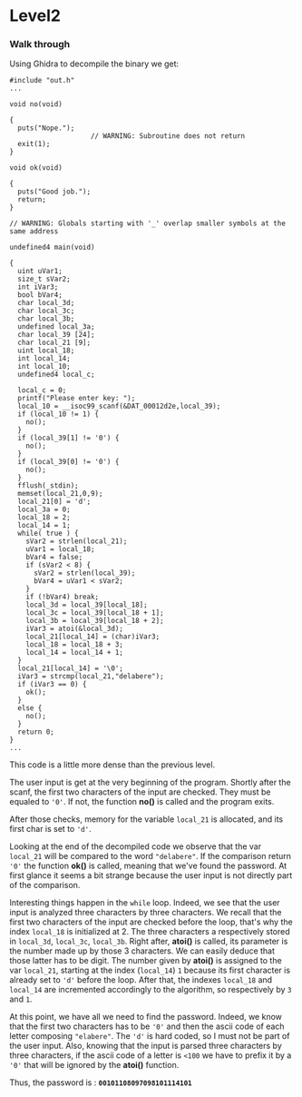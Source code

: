 ﻿
# **Level2**

### **Walk through**

Using Ghidra to decompile the binary we get:

```
#include "out.h"
...

void no(void)

{
  puts("Nope.");
                    // WARNING: Subroutine does not return
  exit(1);
}

void ok(void)

{
  puts("Good job.");
  return;
}

// WARNING: Globals starting with '_' overlap smaller symbols at the same address

undefined4 main(void)

{
  uint uVar1;
  size_t sVar2;
  int iVar3;
  bool bVar4;
  char local_3d;
  char local_3c;
  char local_3b;
  undefined local_3a;
  char local_39 [24];
  char local_21 [9];
  uint local_18;
  int local_14;
  int local_10;
  undefined4 local_c;
  
  local_c = 0;
  printf("Please enter key: ");
  local_10 = __isoc99_scanf(&DAT_00012d2e,local_39);
  if (local_10 != 1) {
    no();
  }
  if (local_39[1] != '0') {
    no();
  }
  if (local_39[0] != '0') {
    no();
  }
  fflush(_stdin);
  memset(local_21,0,9);
  local_21[0] = 'd';
  local_3a = 0;
  local_18 = 2;
  local_14 = 1;
  while( true ) {
    sVar2 = strlen(local_21);
    uVar1 = local_18;
    bVar4 = false;
    if (sVar2 < 8) {
      sVar2 = strlen(local_39);
      bVar4 = uVar1 < sVar2;
    }
    if (!bVar4) break;
    local_3d = local_39[local_18];
    local_3c = local_39[local_18 + 1];
    local_3b = local_39[local_18 + 2];
    iVar3 = atoi(&local_3d);
    local_21[local_14] = (char)iVar3;
    local_18 = local_18 + 3;
    local_14 = local_14 + 1;
  }
  local_21[local_14] = '\0';
  iVar3 = strcmp(local_21,"delabere");
  if (iVar3 == 0) {
    ok();
  }
  else {
    no();
  }
  return 0;
}
...
```

This code is a little more dense than the previous level.  
   
The user input is get at the very beginning of the program. Shortly after the scanf, the first two characters of the input are checked. They must be equaled to `'0'`. If not, the function **no()** is called and the program exits.  
  
After those checks, memory for the variable `local_21` is allocated, and its first char is set to `'d'`.  
  
Looking at the end of the decompiled code we observe that the var `local_21` will be compared to the word `"delabere"`. If the comparison return `'0'` the function **ok()** is called, meaning that we've found the password. At first glance it seems a bit strange because the user input is not directly part of the comparison.  

Interesting things happen in the `while` loop. Indeed, we see that the user input is analyzed three characters by three characters. We recall that the first two characters of the input are checked before the loop, that's why the index `local_18` is initialized at 2. The three characters a respectively stored in `local_3d`, `local_3c`, `local_3b`. Right after, **atoi()** is called, its parameter is the number made up by those 3 characters. We can easily deduce that those latter has to be digit. The number given by **atoi()** is assigned to the var `local_21`, starting at the index (`local_14`) `1` because its first character is already set to `'d'` before the loop. After that, the indexes `local_18` and `local_14` are incremented accordingly to the algorithm, so respectively by `3` and `1`.

At this point, we have all we need to find the password. Indeed, we know that the first two characters has to be `'0'` and then the ascii code of each letter composing `"elabere"`. The `'d'` is hard coded, so I must not be part of the user input. Also, knowing that the input is parsed three characters by three characters, if the ascii code of a letter is `<100` we have to prefix it by a `'0'` that will be ignored by the **atoi()** function.

Thus, the password is : **`00101108097098101114101`**


